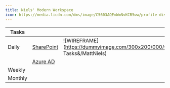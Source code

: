 ```yaml
---
title: Niels' Modern Workspace
icon: https://media.licdn.com/dms/image/C5603AQEmWmNvKCB5ww/profile-displayphoto-shrink_200_200/0?e=1541030400&v=beta&t=vhBN6uNXVgUbo4fWHw-CKcfJKO2Oj3TIB98h8wz_05Y
---
```



| Tasks  |   |   |   |   |
|---|---|---|---|---|
| Daily   | [SharePoint](https://preview.app.jumpto365.com/tool/sharepoint)  | ![WIREFRAME](https://dummyimage.com/300x200/000/fff&text=Service Tasks&/MattNiels)   |   |   |
|   | [Azure AD](https://preview.app.jumpto365.com/tool/sharepoint)  |   |   |   |
| Weekly  |   |   |   |   |
| Monthly   |   |   |   |   |
